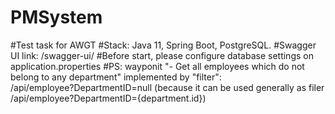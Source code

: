 # PMSystem
#Test task for AWGT
#Stack: Java 11, Spring Boot, PostgreSQL.
#Swagger UI link: <localhost>/swagger-ui/
#Before start, please configure database settings on application.properties
#PS: wayponit "- Get all employees which do not belong to any department" implemented by "filter":   
 /api/employee?DepartmentID=null (because it can be used generally as filer /api/employee?DepartmentID={department.id})
